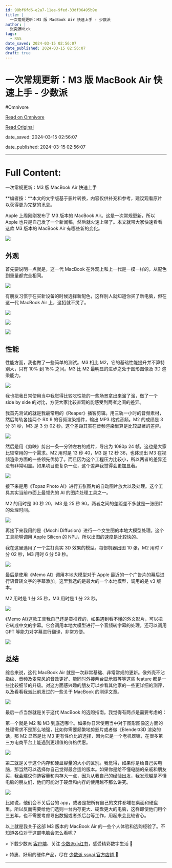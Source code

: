 ```yaml
---
id: 98bf6fd6-e2a7-11ee-9fed-33df06495b9e
title: |
  一次常规更新：M3 版 MacBook Air 快速上手 - 少数派
author: |
  张奕源Nick
tags:
  - RSS
date_saved: 2024-03-15 02:56:07
date_published: 2024-03-15 02:56:07
draft: true
---
```


# 一次常规更新：M3 版 MacBook Air 快速上手 - 少数派
#Omnivore

[Read on Omnivore](https://omnivore.app/me/m-3-mac-book-air-18e41448930)

[Read Original](https://sspai.com/post/87202)

date_saved: 2024-03-15 02:56:07

date_published: 2024-03-15 02:56:07

--- 

# Full Content: 

一次常规更新：M3 版 MacBook Air 快速上手

**编者按：**本文的文字版基于影片转换，内容仅供补充和参考，建议观看原片以获得更为完整的讯息。

Apple 上周刚刚发布了 M3 版本的 MacBook Air。这是一次常规更新，所以 Apple 也只是自己发了一个新闻稿，然后就火速上架了。本文就带大家快速看看这款 M3 版本的 MacBook Air 有哪些新的变化。

![](https://proxy-prod.omnivore-image-cache.app/0x0,sXwbm6dW0fi0ihYLL-DfROz-sKn4-WB5aRpvJcQXYnIs/https://cdn.sspai.com/2024/03/14/8b0b1cf4011a0e92a95f2038fbaa22b2.jpg)

## 外观

首先要说明一点就是，这一代 MacBook 在外观上和上一代是一模一样的，从配色到重量都完全相同。

![](https://proxy-prod.omnivore-image-cache.app/0x0,sVjNWBSWxl_xxSlbJrJxY1pzm7rP216ruH5W64yLN9T8/https://cdn.sspai.com/2024/03/14/644c8f81598f2836282b76cb8a5267bb.jpg)

有朋友习惯于在买新设备的时候选择新配色，这样别人就知道你买了新电脑，但在这一代 MacBook Air 上，这招就不灵了。

![](https://proxy-prod.omnivore-image-cache.app/0x0,snS5iNIPlrq74q7uyzoq1BjSvL8mzMxwUwVv1pcT4ngg/https://cdn.sspai.com/2024/03/14/9c7da62d4f34a3b1548b0873b75329b9.jpg)

![](https://proxy-prod.omnivore-image-cache.app/0x0,sxEFWi7DTrwxj388f_RbKg8hnNki-0uv5--AEC-MTVjs/https://cdn.sspai.com/2024/03/14/a13da8b84bd9269e44511ae3f0c0472b.jpg)

![](https://proxy-prod.omnivore-image-cache.app/0x0,s0DDtJ_j7fr91dtRuzpGp0BihwYWHHF_FNJvJIDMXaf4/https://cdn.sspai.com/2024/03/14/b65b34b335ca606fc7e6cd1ce54c67c5.jpg)

## 性能

性能方面，我也做了一些简单的测试。M3 相比 M2，它的基础性能提升并不算特别大，只有 10% 到 15% 之间。M3 比 M2 最明显的进步之处于图形图像及 3D 渲染能力。

![](https://proxy-prod.omnivore-image-cache.app/0x0,snfc3wZkO9MV08rsmvNxtp-obSOsh3R41QhtNmC8N4W8/https://cdn.sspai.com/2024/03/14/2d0004e6d38402b168c8e6da3a267fb1.png)

我也把我日常使用当中我觉得比较吃性能的一些场景拿出来溜了溜，做了一个 side by side 的对比，方便大家比较直观的能感受到两者之间的差异。

我首先测试的就是我最常用的《Reaper》播客剪辑。用三轨一小时的音频素材，然后每轨各挂两个 RX 9 的音频渲染插件，输出 MP3 格式音频。M2 的成绩是 3 分 31 秒，M3 是 3 分 02 秒。这个差距其实在音频渲染里算是比较显著的差异。

![](https://proxy-prod.omnivore-image-cache.app/0x0,s16YnqjLJtwZ5eDiJgNVQqut1g1iP3lXs7ThMs2AhPwY/https://cdn.sspai.com/2024/03/14/8126fb64a1f24373477052b60ccd612b.jpg)

然后是用《剪映》剪出一条一分钟左右的成片，导出为 1080p 24 帧，这也是大家比较常用的一个需求。M2 用时是 13 秒 40，M3 是 12 秒 36，也体现出 M3 在视频渲染方面的一些领先优势了。而且因为这个工程压力比较小，所以两者的差异还没有非常明显。如果项目更复杂一点，这个差异我觉得会更加显著。

![](https://proxy-prod.omnivore-image-cache.app/0x0,sPkPCvorNhpKU13FtQByoaN3fE8A5toQcktMJ5C_7dqY/https://cdn.sspai.com/2024/03/14/c72081d187163e960872c25fefc57d5b.jpg)

接下来是用《Topaz Photo AI》进行五张图片的自动图片放大以及处理。这个工具其实当前市面上最领先的 AI 的图片处理工具之一。

M2 的用时是 30 秒 20，M3 是 25 秒 90，两者之间的差距差不多就是一张图片的处理时间。

![](https://proxy-prod.omnivore-image-cache.app/0x0,sLHqEEhCg4bzuS_YQvjtdVOiy9lY7GasSZV8fvsn_qg4/https://cdn.sspai.com/2024/03/14/dd6026d38fd9c83b3c49d24e65368c9a.jpg)

再接下来我用的是《Mochi Diffusion》进行一个文生图的本地大模型处理。这个工具能够调用 Apple Silicon 的 NPU，所以出图的速度是比较快的。

我在这里选用了一个主打真实 3D 效果的模型。每部机器出图 10 张，M2 用时 7 分 02 秒，M3 用时 6 分 59 秒。

![](https://proxy-prod.omnivore-image-cache.app/0x0,sdbiYgVNLxa0-AqqDe5lPnCoIZvgVi2wgypuVWSzNqMs/https://cdn.sspai.com/2024/03/14/97819853c93356bcdf01f5493e8ec790.jpg)

最后是使用《Memo AI》调用本地大模型对于 Apple 最近的一个广告片的幕后进行语音转文字的字幕添加。这里我选的是最大的一个本地模型，调用的是 v3 版本。

M2 用时是 1 分 35 秒，M3 用时是 1 分 23 秒。

![](https://proxy-prod.omnivore-image-cache.app/0x0,sHDgwvU3PADTWLckP_niuI5-uqXbd5i8HnI5-2XmpC1Q/https://cdn.sspai.com/2024/03/14/233cc55e029294279bf7fa4c2f89eb73.jpg)

《Memo AI》这款工具我自己还是蛮推荐的，如果遇到看不懂的外文影片，可以把它转成中文的字幕。它会调用本地大模型进行一个音频转字幕的处理，还可以调用 GPT 等能力对字幕进行翻译，非常方便。

![](https://proxy-prod.omnivore-image-cache.app/0x0,s40ESXllxQjgRmtzVjoxap4inqmZNp0oreHQNAC4QXNE/https://cdn.sspai.com/2024/03/14/c32ca2edcdcf466e1614e8af197f7ccf.jpg)

## 总结

综合来说，这代 MacBook Air 就是一次非常基础、非常常规的更新。像外壳不沾指纹、音频及麦克风的音效更好、能同时外接两台显示器等等这些 feature 都是一些比较细节的升级。对这方面感兴趣的朋友可以参看其他家的一些更详细的测评，以及看看我派此前发过的一些关于 MacBook 的测评文章。

![](https://proxy-prod.omnivore-image-cache.app/0x0,s4yWl_vYVmEazsbKJVAw-07bc1oJuRvs2GWeFQB9z_l0/https://cdn.sspai.com/2024/03/14/7b0edc05205e7fb2745e2e47b4ba5756.png?imageView2/2/w/1120/q/40/interlace/1/ignore-error/1)

最后一点当然就是关于这代 MacBook 的选购指南。我觉得有两点是需要考虑的：

第一个就是 M2 和 M3 到底选哪个。如果你日常使用当中对于图形图像这方面的处理需求不是那么地强，比如你需要频繁地剪影片或者做《Blender》3D 渲染的话，那 M2 显然是比 M3 更有性价比的选择，因为它是一个老机器嘛，在很多第三方电商平台上能遇到更超值的价格优惠。

![](https://proxy-prod.omnivore-image-cache.app/0x0,sALmwqnjO5ENT6Rt5LhGoe2z6SgIqmHMmRWk9rXaikF8/https://cdn.sspai.com/2024/03/14/e704d4939f35d7f658a387ff97340061.jpg?imageView2/2/w/1120/q/40/interlace/1/ignore-error/1)

第二就是关于这个内存和硬盘容量的大小的区别。我觉得，如果你是给自己买电脑，那当然可以选择你自己觉得最合适的版本。如果你是给不懂电脑的亲戚和朋友买，我会建议你选容量和内存大一点，因为从我自己的经验出发，我发现越是不懂电脑的朋友们，他们可能对于硬盘和内存的使用越不那么讲究。

![](https://proxy-prod.omnivore-image-cache.app/0x0,sw91tyJlCecYRJs4XyOZ563lHXozvx0L5KuMY_hVeOVA/https://cdn.sspai.com/2024/03/14/71ac43e9d2974da0812d8e4f6fc7028e.jpg?imageView2/2/w/1120/q/40/interlace/1/ignore-error/1)

比如说，他们会不关后台的 app，或者是把所有自己的文件都堆在桌面和硬盘里。所以反而需要给他们选则一台内存更大、硬盘更大的电脑，这样即使他们用个三五年，也不需要考虑导出数据或者杀后台等工作，用起来会比较省心。

以上就是我关于这部 M3 版本的 MacBook Air 的一些个人体验和选购经验了。不知道各位对于这部电脑会怎么看呢？

\> 下载少数派 [客户端](https://sspai.com/page/client)、关注 [少数派小红书](https://sspai.com/link?target=https%3A%2F%2Fwww.xiaohongshu.com%2Fuser%2Fprofile%2F63f5d65d000000001001d8d4)，感受精彩数字生活 🍃

\> 特惠、好用的硬件产品，尽在 [少数派 sspai 官方店铺 ](https://shop549593764.taobao.com/?spm=a230r.7195193.1997079397.2.2ddc7e0bPqKQHc)🛒

---

